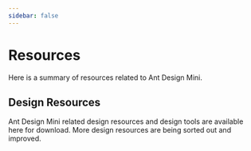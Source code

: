 ```yaml
---
sidebar: false
---
```


# Resources

Here is a summary of resources related to Ant Design Mini.

## Design Resources

Ant Design Mini related design resources and design tools are available here for download. More design resources are being sorted out and improved.

<ResourceCard title="Sketch Packages" description="移动组件 Sketch 模板包" link="https://gw.alipayobjects.com/os/bmw-prod/b5db6765-b75a-4c4f-975d-4ae23a696b04.sketch" image="https://gw.alipayobjects.com/zos/bmw-prod/49ece2a4-b8c3-4e95-8d40-c67dc95c3d85.svg"></ResourceCard>

<ResourceCard title="Media Resources" description="antd-mini 的 logo 和 banner" link="https://gw.alipayobjects.com/os/bmw-prod/c00078ee-67aa-4170-be69-f4eaef2a579e.zip" image="https://gw.alipayobjects.com/zos/bmw-prod/be366cde-85c9-401e-8a74-cf2126fd99eb.svg"></ResourceCard>
